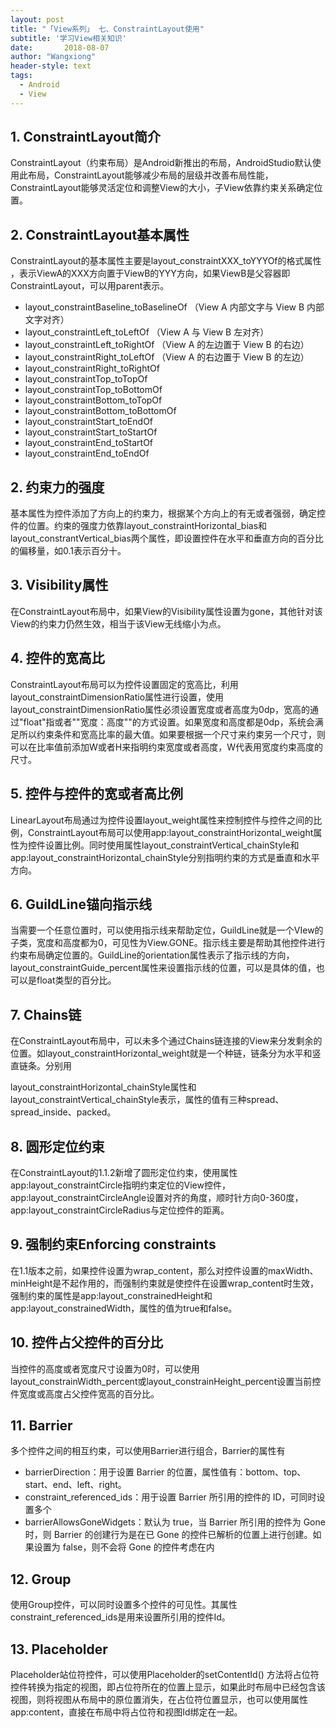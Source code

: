 ```yaml
---
layout: post
title: "「View系列」 七、ConstraintLayout使用"
subtitle: '学习View相关知识'
date:       2018-08-07
author: "Wangxiong"
header-style: text
tags:
  - Android
  - View
---
```

## 1. ConstraintLayout简介

ConstraintLayout（约束布局）是Android新推出的布局，AndroidStudio默认使用此布局，ConstraintLayout能够减少布局的层级并改善布局性能，ConstraintLayout能够灵活定位和调整View的大小，子View依靠约束关系确定位置。

## 2. ConstraintLayout基本属性

ConstraintLayout的基本属性主要是layout_constraintXXX_toYYYOf的格式属性 ，表示ViewA的XXX方向置于ViewB的YYY方向，如果ViewB是父容器即ConstraintLayout，可以用parent表示。

- layout_constraintBaseline_toBaselineOf （View A 内部文字与 View B 内部文字对齐）
- layout_constraintLeft_toLeftOf （View A 与 View B 左对齐）
- layout_constraintLeft_toRightOf （View A 的左边置于 View B 的右边）
- layout_constraintRight_toLeftOf （View A 的右边置于 View B 的左边）
- layout_constraintRight_toRightOf
- layout_constraintTop_toTopOf
- layout_constraintTop_toBottomOf
- layout_constraintBottom_toTopOf
- layout_constraintBottom_toBottomOf
- layout_constraintStart_toEndOf
- layout_constraintStart_toStartOf
- layout_constraintEnd_toStartOf
- layout_constraintEnd_toEndOf

## 2. 约束力的强度

基本属性为控件添加了方向上的约束力，根据某个方向上的有无或者强弱，确定控件的位置。约束的强度力依靠layout_constraintHorizontal_bias和layout_constrantVertical_bias两个属性，即设置控件在水平和垂直方向的百分比的偏移量，如0.1表示百分十。

## 3. Visibility属性

在ConstraintLayout布局中，如果View的Visibility属性设置为gone，其他针对该View的约束力仍然生效，相当于该View无线缩小为点。

## 4. 控件的宽高比

ConstraintLayout布局可以为控件设置固定的宽高比，利用layout_constraintDimensionRatio属性进行设置，使用layout_constraintDimensionRatio属性必须设置宽度或者高度为0dp，宽高的通过"float"指或者""宽度：高度""的方式设置。如果宽度和高度都是0dp，系统会满足所以约束条件和宽高比率的最大值。如果要根据一个尺寸来约束另一个尺寸，则可以在比率值前添加W或者H来指明约束宽度或者高度，W代表用宽度约束高度的尺寸。

## 5. 控件与控件的宽或者高比例

LinearLayout布局通过为控件设置layout_weight属性来控制控件与控件之间的比例，ConstraintLayout布局可以使用app:layout_constraintHorizontal_weight属性为控件设置比例。同时使用属性layout_constraintVertical_chainStyle和app:layout_constraintHorizontal_chainStyle分别指明约束的方式是垂直和水平方向。

## 6. GuildLine锚向指示线

当需要一个任意位置时，可以使用指示线来帮助定位，GuildLine就是一个VIew的子类，宽度和高度都为0，可见性为View.GONE。指示线主要是帮助其他控件进行约束布局确定位置的。GuildLine的orientation属性表示了指示线的方向，layout_constraintGuide_percent属性来设置指示线的位置，可以是具体的值，也可以是float类型的百分比。

## 7.  Chains链

在ConstraintLayout布局中，可以未多个通过Chains链连接的View来分发剩余的位置。如layout_constraintHorizontal_weight就是一个种链，链条分为水平和竖直链条。分别用

layout_constraintHorizontal_chainStyle属性和layout_constraintVertical_chainStyle表示，属性的值有三种spread、spread_inside、packed。

## 8. 圆形定位约束

在ConstraintLayout的1.1.2新增了圆形定位约束，使用属性app:layout_constraintCircle指明约束定位的View控件，app:layout_constraintCircleAngle设置对齐的角度，顺时针方向0-360度，app:layout_constraintCircleRadius与定位控件的距离。

## 9. 强制约束Enforcing constraints

在1.1版本之前，如果控件设置为wrap_content，那么对控件设置的maxWidth、minHeight是不起作用的，而强制约束就是使控件在设置wrap_content时生效，强制约束的属性是app:layout_constrainedHeight和app:layout_constrainedWidth，属性的值为true和false。

## 10. 控件占父控件的百分比

当控件的高度或者宽度尺寸设置为0时，可以使用layout_constrainWidth_percent或layout_constrainHeight_percent设置当前控件宽度或高度占父控件宽高的百分比。

## 11. Barrier

多个控件之间的相互约束，可以使用Barrier进行组合，Barrier的属性有

- barrierDirection：用于设置 Barrier 的位置，属性值有：bottom、top、start、end、left、right。
- constraint_referenced_ids：用于设置 Barrier 所引用的控件的 ID，可同时设置多个
- barrierAllowsGoneWidgets：默认为 true，当 Barrier 所引用的控件为 Gone 时，则 Barrier 的创建行为是在已 Gone 的控件已解析的位置上进行创建。如果设置为 false，则不会将 Gone 的控件考虑在内

## 12. Group

使用Group控件，可以同时设置多个控件的可见性。其属性constraint_referenced_ids是用来设置所引用的控件Id。

## 13. Placeholder

Placeholder站位符控件，可以使用Placeholder的setContentId() 方法将占位符控件转换为指定的视图，即占位符所在的位置上显示，如果此时布局中已经包含该视图，则将视图从布局中的原位置消失，在占位符位置显示，也可以使用属性app:content，直接在布局中将占位符和视图Id绑定在一起。